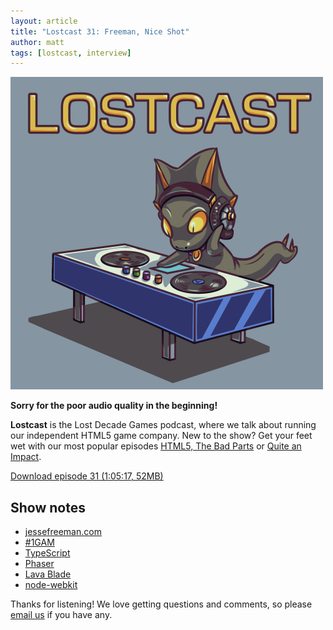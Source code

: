 ```yaml
---
layout: article
title: "Lostcast 31: Freeman, Nice Shot"
author: matt
tags: [lostcast, interview]
---
```


<div class="full-frame">
	<img alt="Lostcast logo" src="/media/images/lostcast/500x500.jpg">
</div>

**Sorry for the poor audio quality in the beginning!**

**Lostcast** is the Lost Decade Games podcast, where we talk about running our independent HTML5 game company. New to the show? Get your feet wet with our most popular episodes [HTML5, The Bad Parts](/lostcast-episode-7-html5-the-bad-parts/) or [Quite an Impact](/lostcast-episode-14-quite-an-impact/).

<a class="download-podcast" href="http://media.lostdecadegames.com/lostcast/lostcast_31.mp3">
	Download episode 31 (1:05:17, 52MB)
</a>

## Show notes

* [jessefreeman.com](http://jessefreeman.com/)
* [#1GAM](https://twitter.com/search?q=%231gam)
* [TypeScript](https://twitter.com/search?q=%231gam)
* [Phaser](https://github.com/photonstorm/phaser)
* [Lava Blade](http://www.lavablade.com/)
* [node-webkit](https://github.com/rogerwang/node-webkit)

Thanks for listening! We love getting questions and comments, so please [email us](mailto:hello@lostdecadegames.com) if you have any.
